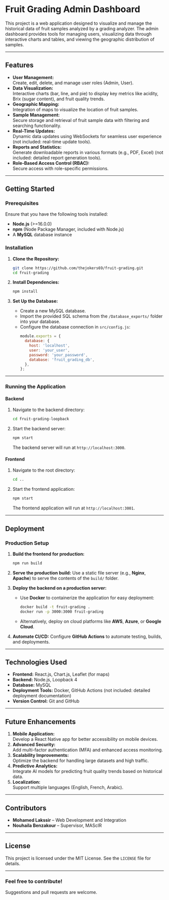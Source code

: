 # **Fruit Grading Admin Dashboard**

This project is a web application designed to visualize and manage the historical data of fruit samples analyzed by a grading analyzer. The admin dashboard provides tools for managing users, visualizing data through interactive charts and tables, and viewing the geographic distribution of samples.

---

## **Features**

- **User Management:**  
  Create, edit, delete, and manage user roles (Admin, User).  
- **Data Visualization:**  
  Interactive charts (bar, line, and pie) to display key metrics like acidity, Brix (sugar content), and fruit quality trends.  
- **Geographic Mapping:**  
  Integration of maps to visualize the location of fruit samples.  
- **Sample Management:**  
  Secure storage and retrieval of fruit sample data with filtering and searching functionality.  
- **Real-Time Updates:**  
  Dynamic data updates using WebSockets for seamless user experience (not included: real-time update tools).  
- **Reports and Statistics:**  
  Generate downloadable reports in various formats (e.g., PDF, Excel) (not included: detailed report generation tools).  
- **Role-Based Access Control (RBAC):**  
  Secure access with role-specific permissions.  

---

## **Getting Started**

### **Prerequisites**

Ensure that you have the following tools installed:
- **Node.js** (>=16.0.0)
- **npm** (Node Package Manager, included with Node.js)
- A **MySQL** database instance

### **Installation**

1. **Clone the Repository:**
    ```bash
    git clone https://github.com/thejokers69/fruit-grading.git
    cd fruit-grading
    ```

2. **Install Dependencies:**
    ```bash
    npm install
    ```

3. **Set Up the Database:**
    - Create a new MySQL database.  
    - Import the provided SQL schema from the `/Database_exports/` folder into your database.  
    - Configure the database connection in `src/config.js`:
      ```javascript
      module.exports = {
        database: {
          host: 'localhost',
          user: 'your_user',
          password: 'your_password',
          database: 'fruit_grading_db',
        },
      };
      ```

---

### **Running the Application**

#### **Backend**

1. Navigate to the backend directory:
    ```bash
    cd fruit-grading-loopback
    ```

2. Start the backend server:
    ```bash
    npm start
    ```
    The backend server will run at `http://localhost:3000`.

#### **Frontend**

1. Navigate to the root directory:
    ```bash
    cd ..
    ```

2. Start the frontend application:
    ```bash
    npm start
    ```
    The frontend application will run at `http://localhost:3001`.

---

## **Deployment**

### **Production Setup**

1. **Build the frontend for production:**
    ```bash
    npm run build
    ```

2. **Serve the production build:**
    Use a static file server (e.g., **Nginx**, **Apache**) to serve the contents of the `build/` folder.  

3. **Deploy the backend on a production server:**
    - Use **Docker** to containerize the application for easy deployment:
      ```bash
      docker build -t fruit-grading .
      docker run -p 3000:3000 fruit-grading
      ```
    - Alternatively, deploy on cloud platforms like **AWS**, **Azure**, or **Google Cloud**.

4. **Automate CI/CD:**
    Configure **GitHub Actions** to automate testing, builds, and deployments.

---

## **Technologies Used**

- **Frontend:** React.js, Chart.js, Leaflet (for maps)  
- **Backend:** Node.js, Loopback 4  
- **Database:** MySQL  
- **Deployment Tools:** Docker, GitHub Actions (not included: detailed deployment documentation) 
- **Version Control:** Git and GitHub  

---

## **Future Enhancements**

1. **Mobile Application:**  
   Develop a React Native app for better accessibility on mobile devices.  
2. **Advanced Security:**  
   Add multi-factor authentication (MFA) and enhanced access monitoring.  
3. **Scalability Improvements:**  
   Optimize the backend for handling large datasets and high traffic.  
4. **Predictive Analytics:**  
   Integrate AI models for predicting fruit quality trends based on historical data.  
5. **Localization:**  
   Support multiple languages (English, French, Arabic).  

---

## **Contributors**

- **Mohamed Lakssir** – Web Development and Integration  
- **Nouhaila Benzakour** – Supervisor, MAScIR  

---

## **License**

This project is licensed under the MIT License. See the `LICENSE` file for details.  

--- 

### **Feel free to contribute!**  
Suggestions and pull requests are welcome.
